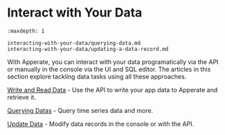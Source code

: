# Interact with Your Data

```{toctree}
:maxdepth: 1

interacting-with-your-data/querying-data.md
interacting-with-your-data/updating-a-data-record.md
```

With Apperate, you can interact with your data programatically via the API or manually in the console via the UI and SQL editor. The articles in this section explore tackling data tasks using all these approaches.

<!--
If there's a particular task you want to do, jump ahead to the article that matches that topic:

- [Querying Data](./interacting-with-your-data/querying-data.md)
- [Writing Data](./interacting-with-your-data/writing-data.md)
- [Updating Data](./interacting-with-your-data/updating-data.md)
- [Deleting Data](./interacting-with-your-data/deleting-data.md)
-->

[Write and Read Data](../getting-started/write-and-read-a-record.md) - Use the API to write your app data to Apperate and retrieve it.

[Querying Datas](./interacting-with-your-data/querying-data.md) - Query time series data and more.

<!-- - [SQL Query API](./interacting-with-your-data/querying-data/sql-query-with-the-api.md) - Leverage SQL in working with your data.-->

[Update Data](./interacting-with-your-data/updating-a-data-record.md) - Modify data records in the console or with the API.